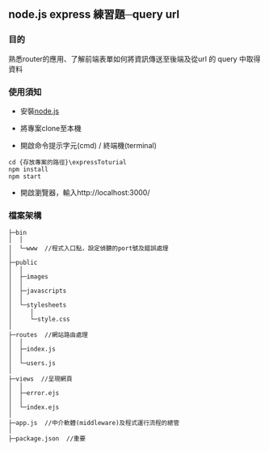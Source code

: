 ## node.js express 練習題─query url

### 目的
熟悉router的應用、了解前端表單如何將資訊傳送至後端及從url 的 query 中取得資料

### 使用須知

- 安裝[node.js](https://nodejs.org/en/)

- 將專案clone至本機

- 開啟命令提示字元(cmd) / 終端機(terminal)
```
cd {存放專案的路徑}\expressToturial
npm install
npm start
```
- 開啟瀏覽器，輸入http://localhost:3000/

### 檔案架構
```
├─bin
│  │
│  └─www  //程式入口點，設定偵聽的port號及錯誤處理
│
├─public
│  │
│  ├─images
│  │
│  ├─javascripts
│  │
│  └─stylesheets
│     │
│     └─style.css
│
├─routes  //網站路由處理
│  │
│  ├─index.js
│  │
│  └─users.js
│
├─views  //呈現網頁
│  │
│  ├─error.ejs
│  │
│  └─index.ejs
│
├─app.js  //中介軟體(middleware)及程式運行流程的總管
│
├─package.json  //重要
```
